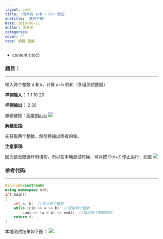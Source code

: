 ```yaml
---
layout: post
title: '简单的 a+b ~ C++ 做法'
subtitle: '真的不难'
date: 2018-06-21
author: 伪君子
categories:
cover: ''
tags: 编程 题解
---
```


* content
{:toc}
###  题目：

***

输入两个整数 a 和b，计算 a+b 的和（多组测试数据）

**样例输入：**
1 1
10 20


**样例输出：**
2
30

原题链接：[简单的a+b](http://www.dotcpp.com/oj/problem1000.html)
![](https://upload-images.jianshu.io/upload_images/2989110-43a6e65fdd819d65.png?imageMogr2/auto-orient/strip%7CimageView2/2/w/1240)


**解题思路:**

先获取两个整数，然后再输出两者的和。

**注意事项:**

因为是无限循环的语句，所以在本地测试时候，可以按 Ctrl+Z 停止运行，如图
![](https://upload-images.jianshu.io/upload_images/2989110-35f3b3d4d532d3e6.png?imageMogr2/auto-orient/strip%7CimageView2/2/w/1240)

###  参考代码:

***

```C++
#include<iostream>
using namespace std;
int main()
{
    int a, b;  //定义两个整数
    while (cin >> a >> b)  //获取两个整数
        cout << (a + b) << endl;  //输出两个整数的和
    return 0;
}
```

本地测试结果如下图：
![](https://upload-images.jianshu.io/upload_images/2989110-35f3b3d4d532d3e6.png?imageMogr2/auto-orient/strip%7CimageView2/2/w/1240)